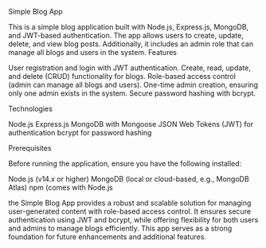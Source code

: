 Simple Blog App

This is a simple blog application built with Node.js, Express.js, MongoDB, and JWT-based authentication. The app allows users to create, update, delete, and view blog posts. Additionally, it includes an admin role that can manage all blogs and users in the system.
Features

User registration and login with JWT authentication.
Create, read, update, and delete (CRUD) functionality for blogs.
Role-based access control (admin can manage all blogs and users).
One-time admin creation, ensuring only one admin exists in the system.
Secure password hashing with bcrypt.  

Technologies

Node.js
Express.js
MongoDB with Mongoose
JSON Web Tokens (JWT) for authentication
bcrypt for password hashing

Prerequisites

Before running the application, ensure you have the following installed:

Node.js (v14.x or higher)
MongoDB (local or cloud-based, e.g., MongoDB Atlas)
npm (comes with Node.js

the Simple Blog App provides a robust and scalable solution for managing user-generated content with role-based access control. It ensures secure authentication using JWT and bcrypt, while offering flexibility for both users and admins to manage blogs efficiently. This app serves as a strong foundation for future enhancements and additional features.    

    
